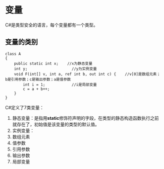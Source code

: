 # 变量

C\#是类型安全的语言，每个变量都有一个类型。

## 变量的类别

```
class A
{
    public static int x;    //x为静态变量
    int y;                    //y为实例变量
    void F(int[] v, int a, ref int b, out int c) {    //v[0]是数组元素；b是引用参数；c是输出参数；a是值参数
        int i = 1;            //i是局部变量
        c = a + b++;
    }
}
```

C\#定义了7类变量：

1. 静态变量：是指用**static**修饰符声明的字段，在类型的静态构造函数执行之前就存在了，初始值是该变量的类型的默认值。
2. 实例变量：
3. 数组元素
4. 值参数
5. 引用参数
6. 输出参数
7. 局部变量



